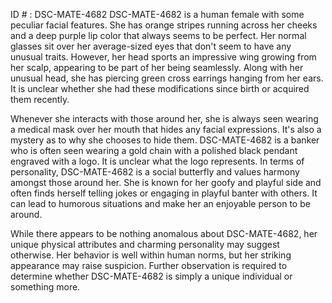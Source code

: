 ID # : DSC-MATE-4682
DSC-MATE-4682 is a human female with some peculiar facial features. She has orange stripes running across her cheeks and a deep purple lip color that always seems to be perfect. Her normal glasses sit over her average-sized eyes that don't seem to have any unusual traits. However, her head sports an impressive wing growing from her scalp, appearing to be part of her being seamlessly. Along with her unusual head, she has piercing green cross earrings hanging from her ears. It is unclear whether she had these modifications since birth or acquired them recently.

Whenever she interacts with those around her, she is always seen wearing a medical mask over her mouth that hides any facial expressions. It's also a mystery as to why she chooses to hide them. DSC-MATE-4682 is a banker who is often seen wearing a gold chain with a polished black pendant engraved with a logo. It is unclear what the logo represents. In terms of personality, DSC-MATE-4682 is a social butterfly and values harmony amongst those around her. She is known for her goofy and playful side and often finds herself telling jokes or engaging in playful banter with others. It can lead to humorous situations and make her an enjoyable person to be around.

While there appears to be nothing anomalous about DSC-MATE-4682, her unique physical attributes and charming personality may suggest otherwise. Her behavior is well within human norms, but her striking appearance may raise suspicion. Further observation is required to determine whether DSC-MATE-4682 is simply a unique individual or something more.